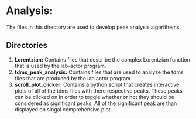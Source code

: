 
# Analysis: #
The files in this directory are used to develop peak analysis algorithems.

## Directories ##

1. **Lorentzian:** Contains files that describe the complex Lorentzian function
               that is used by the lab-actor program.
2. **tdms_peak_analysis:** Contains files that are used to analyze the tdms files
                    that are produced by the lab actor program
3. **scroll_plot_clicker:** Contains a python script that creates interactive 
                      plots of all of the tdms files with there respective 
                      peaks. These peaks can be clicked on in order to toggle
                      whether or not they should be considered as significant 
                      peaks. All of the significant peak are than displayed
                      on singal comprehensive plot.
